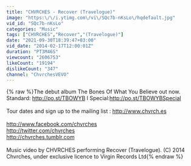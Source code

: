 ```yaml
---
title: "CHVRCHES - Recover (Travelogue)"
image: "https:\/\/i.ytimg.com\/vi\/SQc7b-nKsLo\/hqdefault.jpg"
vid_id: "SQc7b-nKsLo"
categories: "Music"
tags: ["CHVRCHES","Recover","(Travelogue)"]
date: "2021-09-30T18:39:47+03:00"
vid_date: "2014-02-17T12:00:01Z"
duration: "PT3M46S"
viewcount: "2606753"
likeCount: "19194"
dislikeCount: "347"
channel: "ChvrchesVEVO"
---
```

{% raw %}The debut album The Bones Of What You Believe out now. Standard: <a rel="nofollow" target="blank" href="http://po.st/TBOWYB">http://po.st/TBOWYB</a> I Special:<a rel="nofollow" target="blank" href="http://po.st/TBOWYBSpecial">http://po.st/TBOWYBSpecial</a> <br /><br />Tour dates and sign up to the mailing list : <a rel="nofollow" target="blank" href="http://www.chvrch.es">http://www.chvrch.es</a> <br /><br /><a rel="nofollow" target="blank" href="http://www.facebook.com/chvrches">http://www.facebook.com/chvrches</a> <br /><a rel="nofollow" target="blank" href="http://twitter.com/chvrches">http://twitter.com/chvrches</a> <br /><a rel="nofollow" target="blank" href="http://chvrches.tumblr.com">http://chvrches.tumblr.com</a><br /><br />Music video by CHVRCHES performing Recover (Travelogue). (C) 2014 Chvrches, under exclusive licence to Virgin Records Ltd{% endraw %}

